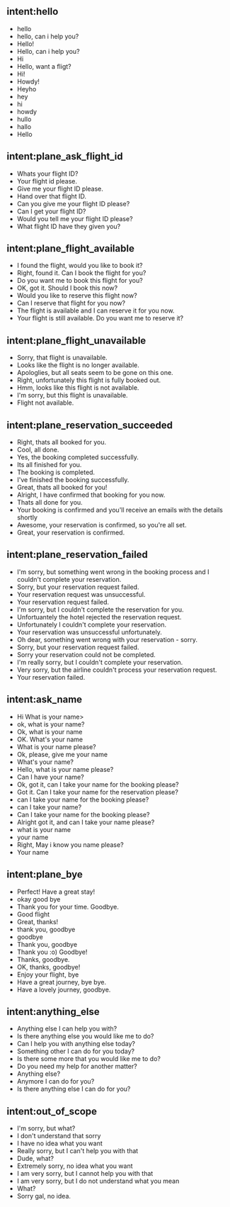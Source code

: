 ## intent:hello
- hello
- hello, can i help you?
- Hello!
- Hello, can i help you?
- Hi
- Hello, want a fligt?
- Hi!
- Howdy!
- Heyho
- hey
- hi
- howdy
- hullo
- hallo
- Hello

## intent:plane_ask_flight_id
- Whats your flight ID?
- Your flight id please.
- Give me your flight ID please.
- Hand over that flight ID.
- Can you give me your flight ID please?
- Can I get your flight ID?
- Would you tell me your flight ID please?
- What flight ID have they given you?

## intent:plane_flight_available
- I found the flight, would you like to book it?
- Right, found it. Can I book the flight for you?
- Do you want me to book this flight for you?
- OK, got it. Should I book this now?
- Would you like to reserve this flight now?
- Can I reserve that flight for you now?
- The flight is available and I can reserve it for you now.
- Your flight is still available. Do you want me to reserve it?

## intent:plane_flight_unavailable
- Sorry, that flight is unavailable.
- Looks like the flight is no longer available.
- Apologlies, but all seats seem to be gone on this one.
- Right, unfortunately this flight is fully booked out.
- Hmm, looks like this flight is not available.
- I'm sorry, but this flight is unavailable.
- Flight not available.

## intent:plane_reservation_succeeded
- Right, thats all booked for you.
- Cool, all done.
- Yes, the booking completed successfully.
- Its all finished for you.
- The booking is completed.
- I've finished the booking successfully.
- Great, thats all booked for you!
- Alright, I have confirmed that booking for you now.
- Thats all done for you.
- Your booking is confirmed and you'll receive an emails with the details shortly
- Awesome, your reservation is confirmed, so you're all set.
- Great, your reservation is confirmed.

## intent:plane_reservation_failed
- I'm sorry, but something went wrong in the booking process and I couldn't complete your reservation.
- Sorry, but your reservation request failed.
- Your reservation request was unsuccessful.
- Your reservation request failed.
- I'm sorry, but I couldn't complete the reservation for you.
- Unfortuantely the hotel rejected the reservation request.
- Unfortunately I couldn't complete your reservation.
- Your reservation was unsuccessful unfortunately.
- Oh dear, something went wrong with your reservation - sorry.
- Sorry, but your reservation request failed.
- Sorry your reservation could not be completed.
- I'm really sorry, but I couldn't complete your reservation.
- Very sorry, but the airline couldn't process your reservation request.
- Your reservation failed.

## intent:ask_name
- Hi What is your name>
- ok, what is your name?
- Ok, what is your name
- OK. What's your name 
- What is your name please?
- Ok, please, give me your name
- What's your name?
- Hello, what is your name please?
- Can I have your name?
- Ok, got it, can I take your name for the booking please?
- Got it. Can I take your name for the reservation please?
- can I take your name for the booking please?
- can I take your name?
- Can I take your name for the booking please?
- Alright got it, and can I take your name please?
- what is your name
- your name
- Right, May i know you name please?
- Your name

## intent:plane_bye
- Perfect! Have a great stay!
- okay good bye
- Thank you for your time. Goodbye.
- Good flight
- Great, thanks!
- thank you, goodbye
- goodbye
- Thank you, goodbye
- Thank you :o) Goodbye!
- Thanks, goodbye.
- OK, thanks, goodbye!
- Enjoy your flight, bye
- Have a great journey, bye bye.
- Have a lovely journey, goodbye.

## intent:anything_else
- Anything else I can help you with?
- Is there anything else you would like me to do?
- Can I help you with anything else today?
- Something other I can do for you today?
- Is there some more that you would like me to do?
- Do you need my help for another matter?
- Anything else?
- Anymore I can do for you?
- Is there anything else I can do for you?

## intent:out_of_scope
- I'm sorry, but what?
- I don't understand that sorry
- I have no idea what you want
- Really sorry, but I can't help you with that
- Dude, what?
- Extremely sorry, no idea what you want
- I am very sorry, but I cannot help you with that
- I am very sorry, but I do not understand what you mean
- What?
- Sorry gal, no idea.
